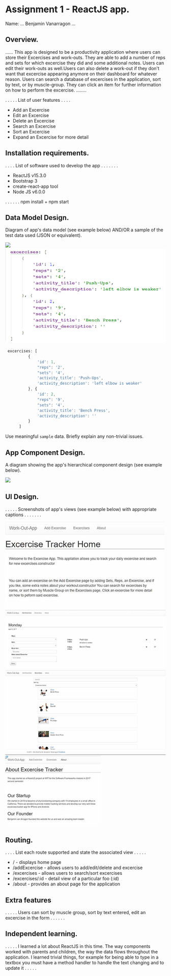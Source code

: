 # Assignment 1 - ReactJS app.


Name: ... Benjamin Vanarragon ...

## Overview.
...... This app is designed to be a productivity application where users can store their Excercises and work-outs. They are able to add a number of reps and sets for which excercise they did and some additional notes. Users can edit their work-outs as well.Users can also delete a work-out if they don't want that excercise appearing anymore on their dashboard for whatever reason. Users can search a database of excercises in the application, sort by text, or by muscle-group. They can click an item for further information on how to perform the excercise.  ........


 . . . . . List of user features  . . . . 
 
 + Add an Excercise
 + Edit an Excercise
 + Delete an Excercise
 + Search an Excercise
 + Sort an Excercise
 + Expand an Excercise for more detail

## Installation requirements.
. . . .  List of software used to develop the app . . . . . . . 
+ ReactJS v15.3.0
+ Bootstrap 3
+ create-react-app tool
+ Node JS v6.0.0
 

. . . . . . npm install + npm start

## Data Model Design.

Diagram of app's data model (see example below) AND/OR a sample of the test data used (JSON or equivalent).

![][image1]
![](./codeexample.png)


```javascript
 excercises: [
          {
              'id': 1,
              "reps": '2',
              "sets": '4',
              'activity_title': 'Push-Ups',
              'activity_description': 'left elbow is weaker'
          }, {
              'id': 2,
              "reps": '9',
              "sets": '4',
              'activity_title': 'Bench Press',
              'activity_description': ''
          }
      ]
```



Use meaningful `sample` data. Briefly explain any non-trivial issues.

## App Component Design.

A diagram showing the app's hierarchical component design (see example below). 

![][image2]

## UI Design.

. . . . . Screenshots of app's views (see example below) with appropriate captions . . . . . . . 

!["Home Page"](./home.jpg )
!["Add Excercise Page"](./addExcercise.jpg "Add Excercise Page" )
!["Search Excercise Page"](./searchExcercise.jpg "Search Excercise Page")
!["About Page"](./about.jpg "About Page")


## Routing.
. . . . List each route supported and state the associated view . . . . . 

+ / - displays home page
+ /addExcercise - allows users to add/edit/delete and excercise
+ /excercises - allows users to search/sort excercises
+ /excercises/:id - detail view of a particular foo (:id)
+ /about - provides an about page for the application

## Extra features

. . . . . Users can sort by muscle group, sort by text entered, edit an excercise in the form . . . . . .  

## Independent learning.

. . . . . I learned a lot about ReactJS in this time. The way components worked with parents and children, the way the data flows throughout the application. I learned trivial things, for example for being able to type in a textbox you must have a method handler to handle the text changing and to update it  . . . . .  



[image1]: ./model.png
[image2]: ./design.jpg
